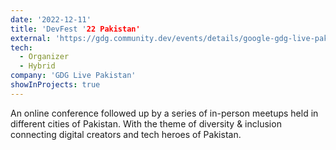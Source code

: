 ```yaml
---
date: '2022-12-11'
title: 'DevFest '22 Pakistan'
external: 'https://gdg.community.dev/events/details/google-gdg-live-pakistan-presents-devfest-2022-pakistan/'
tech:
  - Organizer
  - Hybrid
company: 'GDG Live Pakistan'
showInProjects: true
---
```


An online conference followed up by a series of in-person meetups held in different cities of Pakistan. With the theme of diversity & inclusion connecting digital creators and tech heroes of Pakistan.